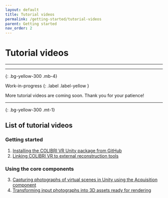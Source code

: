 ```yaml
---
layout: default
title: Tutorial videos
permalink: /getting-started/tutorial-videos
parent: Getting started
nav_order: 2
---
```


# Tutorial videos

* * *

* * *
{: .bg-yellow-300 .mb-4}

Work-in-progress
{: .label .label-yellow }

More tutorial videos are coming soon. Thank you for your patience!

* * *
{: .bg-yellow-300 .mt-1}

## List of tutorial videos

### Getting started

<ol>
  <li><a href="https://youtu.be/X5kTmxQ_WgE">Installing the COLIBRI VR Unity package from GitHub</a></li>
  <li><a href="https://youtu.be/Jc2Iyk1iY7Y">Linking COLIBRI VR to external reconstruction tools</a></li>
</ol>

### Using the core components

<ol start="3">
  <li><a href="https://youtu.be/wshL70EglEc">Capturing photographs of virtual scenes in Unity using the Acquisition component</a></li>
  <li><a href="https://youtu.be/9_KNvYMCEVs">Transforming input photographs into 3D assets ready for rendering</a></li>
</ol>
